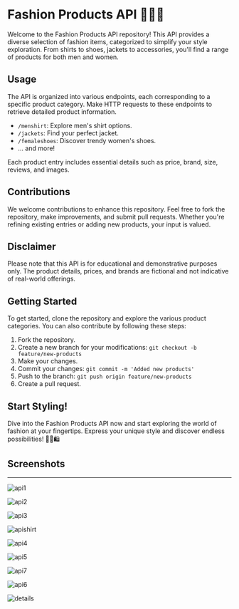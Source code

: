 # Fashion Products API 🧥👗👠

Welcome to the Fashion Products API repository! This API provides a diverse selection of fashion items, categorized to simplify your style exploration. From shirts to shoes, jackets to accessories, you'll find a range of products for both men and women.

## Usage

The API is organized into various endpoints, each corresponding to a specific product category. Make HTTP requests to these endpoints to retrieve detailed product information.

- `/menshirt`: Explore men's shirt options.
- `/jackets`: Find your perfect jacket.
- `/femaleshoes`: Discover trendy women's shoes.
- ... and more!

Each product entry includes essential details such as price, brand, size, reviews, and images.

## Contributions

We welcome contributions to enhance this repository. Feel free to fork the repository, make improvements, and submit pull requests. Whether you're refining existing entries or adding new products, your input is valued.

## Disclaimer

Please note that this API is for educational and demonstrative purposes only. The product details, prices, and brands are fictional and not indicative of real-world offerings.

## Getting Started

To get started, clone the repository and explore the various product categories. You can also contribute by following these steps:

1. Fork the repository.
2. Create a new branch for your modifications: `git checkout -b feature/new-products`
3. Make your changes.
4. Commit your changes: `git commit -m 'Added new products'`
5. Push to the branch: `git push origin feature/new-products`
6. Create a pull request.

## Start Styling!

Dive into the Fashion Products API now and start exploring the world of fashion at your fingertips. Express your unique style and discover endless possibilities! 💃🕺🛍️

## Screenshots 
---
![api1](https://github.com/madiha2323/Api/assets/109577656/08b046af-5372-4a5b-8d83-da500b558c27)

![api2](https://github.com/madiha2323/Api/assets/109577656/ca5cdd74-f484-4f22-8a9b-3f78eb4b83a1)


![api3](https://github.com/madiha2323/Api/assets/109577656/04b092d0-c27f-4389-9575-6ad8a31966b2)

![apishirt](https://github.com/madiha2323/Api/assets/109577656/74e1079d-1db1-4822-874a-e6cbd0ad6c88)

![api4](https://github.com/madiha2323/Api/assets/109577656/010cffbe-1f1c-4ef1-b555-68d653bf9ff1)

![api5](https://github.com/madiha2323/Api/assets/109577656/60bff317-7158-4adc-bd03-355d9941937d)

![api7](https://github.com/madiha2323/Api/assets/109577656/1b3266fd-afb1-4b65-b131-2eb815541700)

![api6](https://github.com/madiha2323/Api/assets/109577656/434808fb-e20c-4c49-921d-0200353874ff)

![details](https://github.com/madiha2323/Api/assets/109577656/55d10250-85e3-4601-bae7-cee38fbaf13a)

